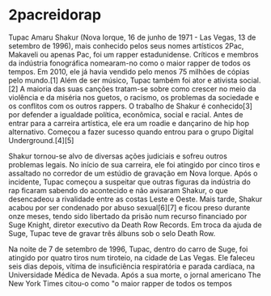 #                                                       2pacreidorap 
Tupac Amaru Shakur (Nova Iorque, 16 de junho de 1971 - Las Vegas, 13 de setembro de 1996), mais conhecido pelos seus nomes artísticos 2Pac, Makaveli ou apenas Pac, foi um rapper estadunidense. Críticos e membros da indústria fonográfica nomearam-no como o maior rapper de todos os tempos. Em 2010, ele já havia vendido pelo menos 75 milhões de cópias pelo mundo.[1] Além de ser músico, Tupac também foi ator e ativista social.[2] A maioria das suas canções tratam-se sobre como crescer no meio da violência e da miséria nos guetos, o racismo, os problemas da sociedade e os conflitos com os outros rappers. O trabalho de Shakur é conhecido[3] por defender a igualdade política, econômica, social e racial. Antes de entrar para a carreira artística, ele era um roadie e dançarino de hip hop alternativo. Começou a fazer sucesso quando entrou para o grupo Digital Underground.[4][5]

Shakur tornou-se alvo de diversas ações judiciais e sofreu outros problemas legais. No início de sua carreira, ele foi atingido por cinco tiros e assaltado no corredor de um estúdio de gravação em Nova Iorque. Após o incidente, Tupac começou a suspeitar que outras figuras da indústria do rap ficaram sabendo do acontecido e não avisaram Shakur, o que desencadeou a rivalidade entre as costas Leste e Oeste. Mais tarde, Shakur acabou por ser condenado por abuso sexual[6][7] e ficou preso durante onze meses, tendo sido libertado da prisão num recurso financiado por Suge Knight, diretor executivo da Death Row Records. Em troca da ajuda de Suge, Tupac teve de gravar três álbuns sob o selo Death Row.

Na noite de 7 de setembro de 1996, Tupac, dentro do carro de Suge, foi atingido por quatro tiros num tiroteio, na cidade de Las Vegas. Ele faleceu seis dias depois, vítima de insuficiência respiratória e parada cardíaca, na Universidade Médica de Nevada. Após a sua morte, o jornal americano The New York Times citou-o como "o maior rapper de todos os tempos


